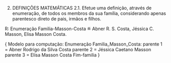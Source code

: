 2. DEFINIÇÕES MATEMÁTICAS
2.1. Efetue uma definição, através de enumeração, de todos os membros da sua família,
considerando apenas parentesco direto de pais, irmãos e filhos.

R:
Enumeração Familia-Masson-Costa ≝ Abner R. S. Costa, Jéssica C. Masson, Elisa Masson Costa.

{ Modelo para computação:
Enumeração Familia_Masson_Costa:
    parente 1 = Abner Rodrigo da Silva Costa
    parente 2 = Jéssica Caetano Masson
    parente 3 = Elisa Masson Costa
Fim-familia
}
